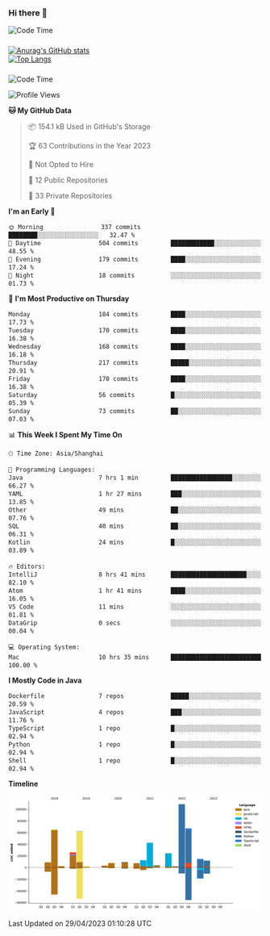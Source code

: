 ### Hi there 👋 

![Code Time](https://img.shields.io/endpoint?style=flat&url=https://codetime-api.datreks.com/badge/1061?logoColor=white%26project=%26recentMS=0%26showProject=false)

<!--
**Muyiafan/Muyiafan** is a ✨ _special_ ✨ repository because its `README.md` (this file) appears on your GitHub profile.

Here are some ideas to get you started:

- 🔭 I’m currently working on ...
- 🌱 I’m currently learning ...
- 👯 I’m looking to collaborate on ...
- 🤔 I’m looking for help with ...
- 💬 Ask me about ...
- 📫 How to reach me: ...
- 😄 Pronouns: ...
- ⚡ Fun fact: ...
-->

### 

[![Anurag's GitHub stats](https://github-readme-stats.vercel.app/api?username=Muyiafan)](https://github.com/anuraghazra/github-readme-stats)
<br>
[![Top Langs](https://github-readme-stats.vercel.app/api/top-langs/?username=Muyiafan)](https://github.com/anuraghazra/github-readme-stats)

### 

<!--START_SECTION:waka-->
![Code Time](http://img.shields.io/badge/Code%20Time-5%2C745%20hrs%2045%20mins-blue)

![Profile Views](http://img.shields.io/badge/Profile%20Views-0-blue)

**🐱 My GitHub Data** 

> 📦 154.1 kB Used in GitHub's Storage 
 > 
> 🏆 63 Contributions in the Year 2023
 > 
> 🚫 Not Opted to Hire
 > 
> 📜 12 Public Repositories 
 > 
> 🔑 33 Private Repositories 
 > 
**I'm an Early 🐤** 

```text
🌞 Morning                337 commits         ████████░░░░░░░░░░░░░░░░░   32.47 % 
🌆 Daytime                504 commits         ████████████░░░░░░░░░░░░░   48.55 % 
🌃 Evening                179 commits         ████░░░░░░░░░░░░░░░░░░░░░   17.24 % 
🌙 Night                  18 commits          ░░░░░░░░░░░░░░░░░░░░░░░░░   01.73 % 
```
📅 **I'm Most Productive on Thursday** 

```text
Monday                   184 commits         ████░░░░░░░░░░░░░░░░░░░░░   17.73 % 
Tuesday                  170 commits         ████░░░░░░░░░░░░░░░░░░░░░   16.38 % 
Wednesday                168 commits         ████░░░░░░░░░░░░░░░░░░░░░   16.18 % 
Thursday                 217 commits         █████░░░░░░░░░░░░░░░░░░░░   20.91 % 
Friday                   170 commits         ████░░░░░░░░░░░░░░░░░░░░░   16.38 % 
Saturday                 56 commits          █░░░░░░░░░░░░░░░░░░░░░░░░   05.39 % 
Sunday                   73 commits          ██░░░░░░░░░░░░░░░░░░░░░░░   07.03 % 
```


📊 **This Week I Spent My Time On** 

```text
🕑︎ Time Zone: Asia/Shanghai

💬 Programming Languages: 
Java                     7 hrs 1 min         █████████████████░░░░░░░░   66.27 % 
YAML                     1 hr 27 mins        ███░░░░░░░░░░░░░░░░░░░░░░   13.85 % 
Other                    49 mins             ██░░░░░░░░░░░░░░░░░░░░░░░   07.76 % 
SQL                      40 mins             ██░░░░░░░░░░░░░░░░░░░░░░░   06.31 % 
Kotlin                   24 mins             █░░░░░░░░░░░░░░░░░░░░░░░░   03.89 % 

🔥 Editors: 
IntelliJ                 8 hrs 41 mins       █████████████████████░░░░   82.10 % 
Atom                     1 hr 41 mins        ████░░░░░░░░░░░░░░░░░░░░░   16.05 % 
VS Code                  11 mins             ░░░░░░░░░░░░░░░░░░░░░░░░░   01.81 % 
DataGrip                 0 secs              ░░░░░░░░░░░░░░░░░░░░░░░░░   00.04 % 

💻 Operating System: 
Mac                      10 hrs 35 mins      █████████████████████████   100.00 % 
```

**I Mostly Code in Java** 

```text
Dockerfile               7 repos             █████░░░░░░░░░░░░░░░░░░░░   20.59 % 
JavaScript               4 repos             ███░░░░░░░░░░░░░░░░░░░░░░   11.76 % 
TypeScript               1 repo              █░░░░░░░░░░░░░░░░░░░░░░░░   02.94 % 
Python                   1 repo              █░░░░░░░░░░░░░░░░░░░░░░░░   02.94 % 
Shell                    1 repo              █░░░░░░░░░░░░░░░░░░░░░░░░   02.94 % 
```



**Timeline**

![Lines of Code chart](https://raw.githubusercontent.com/Muyiafan/Muyiafan/main/assets/bar_graph.png)


 Last Updated on 29/04/2023 01:10:28 UTC
<!--END_SECTION:waka-->
